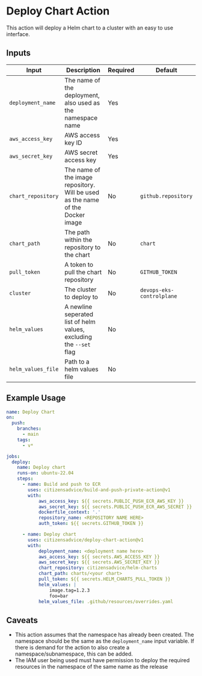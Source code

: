 # Deploy Chart Action

This action will deploy a Helm chart to a cluster with an easy to use interface.

## Inputs

| Input | Description | Required | Default |
|---|---|---|---|
| `deployment_name` | The name of the deployment, also used as the namespace name | Yes | |
| `aws_access_key` | AWS access key ID | Yes | |
| `aws_secret_key` | AWS secret access key | Yes | |
| `chart_repository` | The name of the image repository. Will be used as the name of the Docker image | No | `github.repository` |
| `chart_path` | The path within the repository to the chart | No | `chart` |
| `pull_token` | A token to pull the chart repository | No | `GITHUB_TOKEN` |
| `cluster` | The cluster to deploy to | No | `devops-eks-controlplane` |
| `helm_values` | A newline seperated list of helm values, excluding the `--set` flag | No | |
| `helm_values_file` | Path to a helm values file | No | |

## Example Usage

```yaml
name: Deploy Chart
on:
  push:
    branches:
      - main
    tags:
      - v*

jobs:
  deploy:
    name: Deploy chart
    runs-on: ubuntu-22.04
    steps:
      - name: Build and push to ECR
        uses: citizensadvice/build-and-push-private-action@v1
        with:
            aws_access_key: ${{ secrets.PUBLIC_PUSH_ECR_AWS_KEY }}
            aws_secret_key: ${{ secrets.PUBLIC_PUSH_ECR_AWS_SECRET }}
            dockerfile_context: '.'
            repository_name: <REPOSITORY NAME HERE>
            auth_token: ${{ secrets.GITHUB_TOKEN }}

      - name: Deploy chart
        uses: citizensadvice/deploy-chart-action@v1
        with:
            deployment_name: <deployment name here>
            aws_access_key: ${{ secrets.AWS_ACCESS_KEY }}
            aws_secret_key: ${{ secrets.AWS_SECRET_KEY }}
            chart_repository: citizensadvice/helm-charts
            chart_path: charts/<your chart>
            pull_token: ${{ secrets.HELM_CHARTS_PULL_TOKEN }}
            helm_values: |
                image.tag=1.2.3
                foo=bar
            helm_values_file: .github/resources/overrides.yaml
```

## Caveats

- This action assumes that the namespace has already been created. The namespace should be the same as the `deployment_name` input variable. If there is demand for the action to also create a namespace/subnamespace, this can be added.
- The IAM user being used must have permission to deploy the required resources in the namespace of the same name as the release

